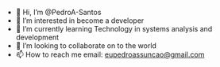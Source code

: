 - 👋 Hi, I’m @PedroA-Santos
- 👀 I’m interested in become a developer
- 🌱 I’m currently learning Technology in systems analysis and development
- 💞️ I’m looking to collaborate on to the world
- 📫 How to reach me email: eupedroassuncao@gmail.com

<!---
PedroA-Santos/PedroA-Santos is a ✨ special ✨ repository because its `README.md` (this file) appears on your GitHub profile.
You can click the Preview link to take a look at your changes.
--->


